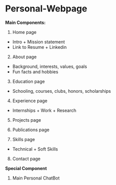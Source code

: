 # Personal-Webpage

**Main Components:**
1) Home page
- Intro + Mission statement
- Link to Resume + Linkedin

2) About page
- Background, interests, values, goals
- Fun facts and hobbies

3) Education page
- Schooling, courses, clubs, honors, scholarships

4) Experience page
- Internships + Work + Research

5) Projects page

6) Publications page

7) Skills page
- Technical + Soft Skills

8) Contact page

**Special Component**

1) Main Personal ChatBot
